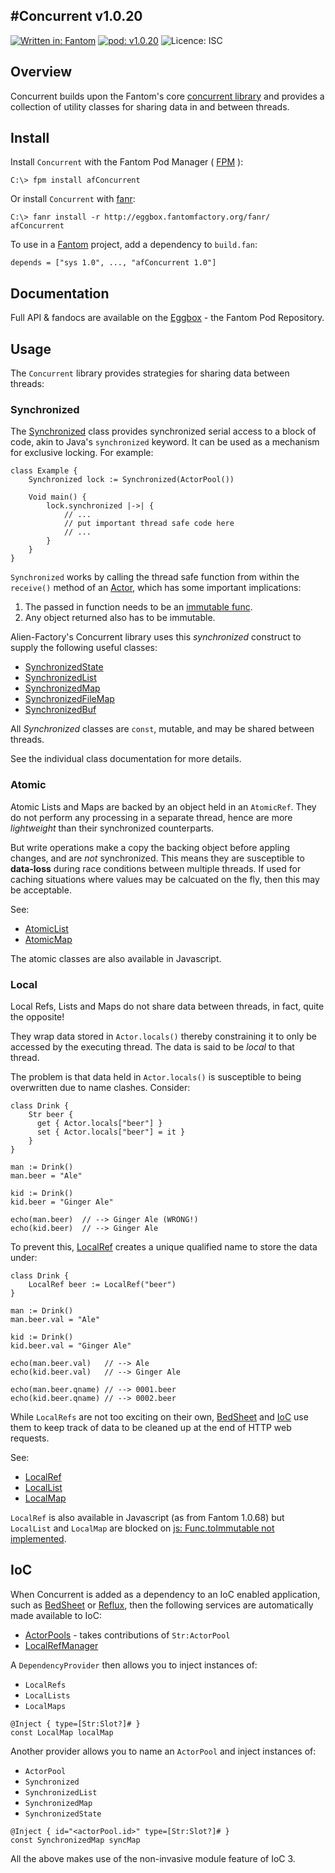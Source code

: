 #Concurrent v1.0.20
---

[![Written in: Fantom](http://img.shields.io/badge/written%20in-Fantom-lightgray.svg)](http://fantom-lang.org/)
[![pod: v1.0.20](http://img.shields.io/badge/pod-v1.0.20-yellow.svg)](http://www.fantomfactory.org/pods/afConcurrent)
![Licence: ISC](http://img.shields.io/badge/licence-ISC-blue.svg)

## Overview

Concurrent builds upon the Fantom's core [concurrent library](http://fantom.org/doc/concurrent/index.html) and provides a collection of utility classes for sharing data in and between threads.

## Install

Install `Concurrent` with the Fantom Pod Manager ( [FPM](http://eggbox.fantomfactory.org/pods/afFpm) ):

    C:\> fpm install afConcurrent

Or install `Concurrent` with [fanr](http://fantom.org/doc/docFanr/Tool.html#install):

    C:\> fanr install -r http://eggbox.fantomfactory.org/fanr/ afConcurrent

To use in a [Fantom](http://fantom-lang.org/) project, add a dependency to `build.fan`:

    depends = ["sys 1.0", ..., "afConcurrent 1.0"]

## Documentation

Full API & fandocs are available on the [Eggbox](http://eggbox.fantomfactory.org/pods/afConcurrent/) - the Fantom Pod Repository.

## Usage

The `Concurrent` library provides strategies for sharing data between threads:

### Synchronized

The [Synchronized](http://eggbox.fantomfactory.org/pods/afConcurrent/api/Synchronized) class provides synchronized serial access to a block of code, akin to Java's `synchronized` keyword. It can be used as a mechanism for exclusive locking. For example:

```
class Example {
    Synchronized lock := Synchronized(ActorPool())

    Void main() {
        lock.synchronized |->| {
            // ...
            // put important thread safe code here
            // ...
        }
    }
}
```

`Synchronized` works by calling the thread safe function from within the `receive()` method of an [Actor](http://fantom.org/doc/concurrent/Actor.html), which has some important implications:

1. The passed in function needs to be an [immutable func](http://fantom.org/doc/sys/Func.html).
2. Any object returned also has to be immutable.

Alien-Factory's Concurrent library uses this *synchronized* construct to supply the following useful classes:

- [SynchronizedState](http://eggbox.fantomfactory.org/pods/afConcurrent/api/SynchronizedState)
- [SynchronizedList](http://eggbox.fantomfactory.org/pods/afConcurrent/api/SynchronizedList)
- [SynchronizedMap](http://eggbox.fantomfactory.org/pods/afConcurrent/api/SynchronizedMap)
- [SynchronizedFileMap](http://eggbox.fantomfactory.org/pods/afConcurrent/api/SynchronizedFileMap)
- [SynchronizedBuf](http://eggbox.fantomfactory.org/pods/afConcurrent/api/SynchronizedBuf)

All *Synchronized* classes are `const`, mutable, and may be shared between threads.

See the individual class documentation for more details.

### Atomic

Atomic Lists and Maps are backed by an object held in an `AtomicRef`. They do not perform any processing in a separate thread, hence are more *lightweight* than their synchronized counterparts.

But write operations make a copy the backing object before appling changes, and are *not* synchronized. This means they are susceptible to **data-loss** during race conditions between multiple threads. If used for caching situations where values may be calcuated on the fly, then this may be acceptable.

See:

- [AtomicList](http://eggbox.fantomfactory.org/pods/afConcurrent/api/AtomicList)
- [AtomicMap](http://eggbox.fantomfactory.org/pods/afConcurrent/api/AtomicMap)

The atomic classes are also available in Javascript.

### Local

Local Refs, Lists and Maps do not share data between threads, in fact, quite the opposite!

They wrap data stored in `Actor.locals()` thereby constraining it to only be accessed by the executing thread. The data is said to be *local* to that thread.

The problem is that data held in `Actor.locals()` is susceptible to being overwritten due to name clashes. Consider:

```
class Drink {
    Str beer {
      get { Actor.locals["beer"] }
      set { Actor.locals["beer"] = it }
    }
}

man := Drink()
man.beer = "Ale"

kid := Drink()
kid.beer = "Ginger Ale"

echo(man.beer)  // --> Ginger Ale (WRONG!)
echo(kid.beer)  // --> Ginger Ale
```

To prevent this, [LocalRef](http://eggbox.fantomfactory.org/pods/afConcurrent/api/LocalRef) creates a unique qualified name to store the data under:

```
class Drink {
    LocalRef beer := LocalRef("beer")
}

man := Drink()
man.beer.val = "Ale"

kid := Drink()
kid.beer.val = "Ginger Ale"

echo(man.beer.val)   // --> Ale
echo(kid.beer.val)   // --> Ginger Ale

echo(man.beer.qname) // --> 0001.beer
echo(kid.beer.qname) // --> 0002.beer
```

While `LocalRefs` are not too exciting on their own, [BedSheet](http://eggbox.fantomfactory.org/pods/afBedSheet) and [IoC](http://eggbox.fantomfactory.org/pods/afIoc) use them to keep track of data to be cleaned up at the end of HTTP web requests.

See:

- [LocalRef](http://eggbox.fantomfactory.org/pods/afConcurrent/api/LocalRef)
- [LocalList](http://eggbox.fantomfactory.org/pods/afConcurrent/api/LocalList)
- [LocalMap](http://eggbox.fantomfactory.org/pods/afConcurrent/api/LocalMap)

`LocalRef` is also available in Javascript (as from Fantom 1.0.68) but `LocalList` and `LocalMap` are blocked on [js: Func.toImmutable not implemented](http://fantom.org/forum/topic/1144#c4).

## IoC

When Concurrent is added as a dependency to an IoC enabled application, such as [BedSheet](http://eggbox.fantomfactory.org/pods/afBedSheet) or [Reflux](http://eggbox.fantomfactory.org/pods/afReflux), then the following services are automatically made available to IoC:

- [ActorPools](http://eggbox.fantomfactory.org/pods/afConcurrent/api/ActorPools) - takes contributions of `Str:ActorPool`
- [LocalRefManager](http://eggbox.fantomfactory.org/pods/afConcurrent/api/LocalRefManager)

A `DependencyProvider` then allows you to inject instances of:

- `LocalRefs`
- `LocalLists`
- `LocalMaps`

```
@Inject { type=[Str:Slot?]# }
const LocalMap localMap
```

Another provider allows you to name an `ActorPool` and inject instances of:

- `ActorPool`
- `Synchronized`
- `SynchronizedList`
- `SynchronizedMap`
- `SynchronizedState`

```
@Inject { id="<actorPool.id>" type=[Str:Slot?]# }
const SynchronizedMap syncMap
```

All the above makes use of the non-invasive module feature of IoC 3.

